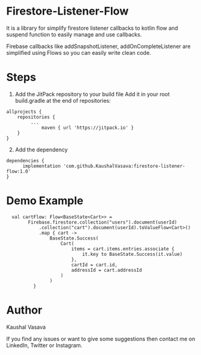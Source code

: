 # Firestore-Listener-Flow

It is a library for simplify firestore listener callbacks to kotlin flow and suspend function to easily manage and use callbacks.

Firebase callbacks like addSnapshotListener, addOnCompleteListener are simplified using Flows so you can easily write clean code.

# Steps
1. Add the JitPack repository to your build file
Add it in your root build.gradle at the end of repositories:
```
allprojects {
	repositories {
	     ...
             maven { url 'https://jitpack.io' }
	}
}
```

2. Add the dependency
```
dependencies {
      implementation 'com.github.KaushalVasava:firestore-listener-flow:1.0'
}
```

# Demo Example
```
  val cartFlow: Flow<BaseState<Cart>> = 
        Firebase.firestore.collection("users").document(userId)
            .collection("cart").document(userId).toValueFlow<Cart>()
            .map { cart ->
                BaseState.Success(
                    Cart(
                        items = cart.items.entries.associate {
                            it.key to BaseState.Success(it.value)
                        },
                        cartId = cart.id,
                        addressId = cart.addressId
                    )
                )
          }
```
# Author
Kaushal Vasava

If you find any issues or want to give some suggestions then contact me on LinkedIn, Twitter or Instagram.
